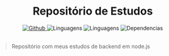<div align="center">
    <h1>Repositório de Estudos</h1>
    <a href="https://github.com/KiwiDev808" target="_blank"><img src="https://img.shields.io/badge/author-KiwiDEv808-04d361?logo=&style=for-the-badge&labelColor=8257e5" alt="Github"> </a>
    <img src="https://img.shields.io/github/languages/count/KiwiDev808/estudos-boticario?color=04d361&style=for-the-badge&labelColor=8257e5" alt="Linguagens"> 
    <img src="https://img.shields.io/github/languages/top/KiwiDev808/estudos-boticario?color=04d361&style=for-the-badge&labelColor=8257e5" alt="Linguagens"> 
    <img src="https://img.shields.io/david/dev/KiwiDev808/estudos-boticario?color=04d361&style=for-the-badge&labelColor=8257e5" alt="Dependencias"> 
</div>

<br>

> Repositório com meus estudos de backend em node.js
